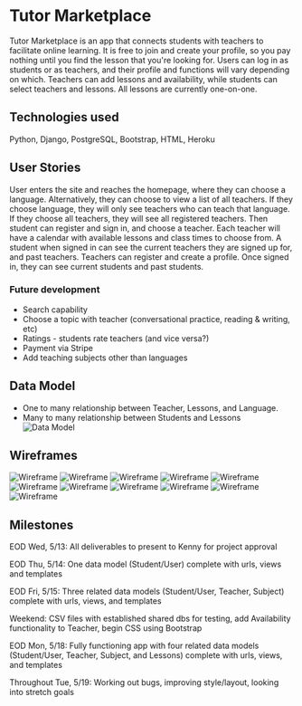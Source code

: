 


# Tutor Marketplace

Tutor Marketplace is an app that connects students with teachers to facilitate online learning.  It is free to join and create your profile, so you pay nothing until you find the lesson that you're looking for. Users can log in as students or as teachers, and their profile and functions will vary depending on which.  Teachers can add lessons and availability, while students can select teachers and lessons. All lessons are currently one-on-one. 

## Technologies used
Python, Django, PostgreSQL, Bootstrap, HTML, Heroku

## User Stories

User enters the site and reaches the homepage, where they can choose a language. Alternatively, they can choose to view a list of all teachers.
If they choose language, they will only see teachers who can teach that language. If they choose all teachers, they will see all registered teachers. 
Then student can register and sign in, and choose a teacher. Each teacher will have a calendar with available lessons and class times to choose from.
A student when signed in can see the current teachers they are signed up for, and past teachers. 
Teachers can register and create a profile. Once signed in, they can see current students and past students.

### Future development

* Search capability
* Choose a topic with teacher (conversational practice, reading & writing, etc)
* Ratings - students rate teachers (and vice versa?)
* Payment via Stripe
* Add teaching subjects other than languages

## Data Model
* One to many relationship between Teacher, Lessons, and Language. 
* Many to many relationship between Students and Lessons
![Data Model](./main_app/static/images/ERD.png)

## Wireframes

![Wireframe](./main_app/static/images/wire2.png)
![Wireframe](./main_app/static/images/wire3.png)
![Wireframe](./main_app/static/images/wire4.png)
![Wireframe](./main_app/static/images/wire5.png)
![Wireframe](./main_app/static/images/wire6.png)
![Wireframe](./main_app/static/images/wire7.png)
![Wireframe](./main_app/static/images/wire8.png)
![Wireframe](./main_app/static/images/wire9.png)
![Wireframe](./main_app/static/images/wire10.png)
![Wireframe](./main_app/static/images/wire11.png)
![Wireframe](./main_app/static/images/wire12.png)

## Milestones

EOD Wed, 5/13: All deliverables to present to Kenny for project approval

EOD Thu, 5/14: One data model (Student/User) complete with urls, views and templates

EOD Fri, 5/15: Three related data models (Student/User, Teacher, Subject) complete with urls, views, and templates

Weekend: CSV files with established shared dbs for testing, add Availability functionality to Teacher, begin CSS using Bootstrap 

EOD Mon, 5/18: Fully functioning app with four related data models (Student/User, Teacher, Subject, and Lessons) complete with urls, views, and templates 

Throughout Tue, 5/19: Working out bugs, improving style/layout, looking into stretch goals
